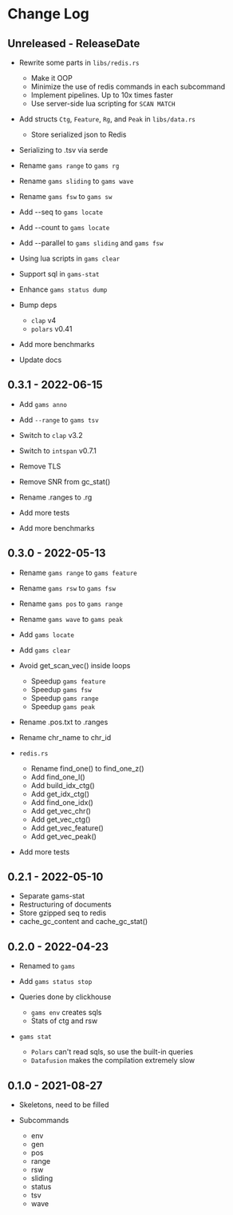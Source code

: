 # Change Log

## Unreleased - ReleaseDate

* Rewrite some parts in `libs/redis.rs`
    * Make it OOP
    * Minimize the use of redis commands in each subcommand
    * Implement pipelines. Up to 10x times faster
    * Use server-side lua scripting for `SCAN MATCH`
* Add structs `Ctg`, `Feature`, `Rg`, and `Peak` in `libs/data.rs`
    * Store serialized json to Redis
* Serializing to .tsv via serde

* Rename `gams range` to `gams rg`
* Rename `gams sliding` to `gams wave`
* Rename `gams fsw` to `gams sw`
* Add --seq to `gams locate`
* Add --count to `gams locate`
* Add --parallel to `gams sliding` and `gams fsw`
* Using lua scripts in `gams clear`
* Support sql in `gams-stat`
* Enhance `gams status dump`

* Bump deps
    * `clap` v4
    * `polars` v0.41

* Add more benchmarks
* Update docs

## 0.3.1 - 2022-06-15

* Add `gams anno`
* Add `--range` to `gams tsv`

* Switch to `clap` v3.2
* Switch to `intspan` v0.7.1
* Remove TLS
* Remove SNR from gc_stat()

* Rename .ranges to .rg

* Add more tests
* Add more benchmarks

## 0.3.0 - 2022-05-13

* Rename `gams range` to `gams feature`
* Rename `gams rsw` to `gams fsw`
* Rename `gams pos` to `gams range`
* Rename `gams wave` to `gams peak`
* Add `gams locate`
* Add `gams clear`

* Avoid get_scan_vec() inside loops
    * Speedup `gams feature`
    * Speedup `gams fsw`
    * Speedup `gams range`
    * Speedup `gams peak`

* Rename .pos.txt to .ranges
* Rename chr_name to chr_id

* `redis.rs`
    * Rename find_one() to find_one_z()
    * Add find_one_l()
    * Add build_idx_ctg()
    * Add get_idx_ctg()
    * Add find_one_idx()
    * Add get_vec_chr()
    * Add get_vec_ctg()
    * Add get_vec_feature()
    * Add get_vec_peak()

* Add more tests

## 0.2.1 - 2022-05-10

* Separate gams-stat
* Restructuring of documents
* Store gzipped seq to redis
* cache_gc_content and cache_gc_stat()

## 0.2.0 - 2022-04-23

* Renamed to `gams`

* Add `gams status stop`

* Queries done by clickhouse
    * `gams env` creates sqls
    * Stats of ctg and rsw

* `gams stat`
    * `Polars` can't read sqls, so use the built-in queries
    * `Datafusion` makes the compilation extremely slow

## 0.1.0 - 2021-08-27

* Skeletons, need to be filled

* Subcommands
    * env
    * gen
    * pos
    * range
    * rsw
    * sliding
    * status
    * tsv
    * wave
